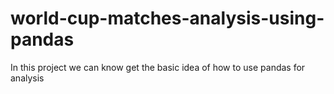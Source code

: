 # world-cup-matches-analysis-using-pandas
In this project we can know get the basic idea of how to use pandas for analysis
